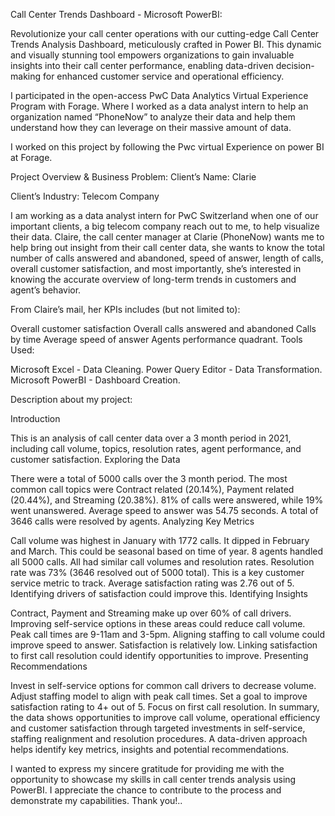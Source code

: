 Call Center Trends Dashboard - Microsoft PowerBI:

Revolutionize your call center operations with our cutting-edge Call Center Trends Analysis Dashboard, meticulously crafted in Power BI. This dynamic and visually stunning tool empowers organizations to gain invaluable insights into their call center performance, enabling data-driven decision-making for enhanced customer service and operational efficiency.

I participated in the open-access PwC Data Analytics Virtual Experience Program with Forage. Where I worked as a data analyst intern to help an organization named “PhoneNow” to analyze their data and help them understand how they can leverage on their massive amount of data.

I worked on this project by following the Pwc virtual Experience on power BI at Forage.

Project Overview & Business Problem: Client’s Name: Clarie

Client’s Industry: Telecom Company

I am working as a data analyst intern for PwC Switzerland when one of our important clients, a big telecom company reach out to me, to help visualize their data. Claire, the call center manager at Clarie (PhoneNow) wants me to help bring out insight from their call center data, she wants to know the total number of calls answered and abandoned, speed of answer, length of calls, overall customer satisfaction, and most importantly, she’s interested in knowing the accurate overview of long-term trends in customers and agent’s behavior.

From Claire’s mail, her KPIs includes (but not limited to):

Overall customer satisfaction
Overall calls answered and abandoned
Calls by time
Average speed of answer
Agents performance quadrant.
Tools Used:

Microsoft Excel - Data Cleaning. Power Query Editor - Data Transformation. Microsoft PowerBI - Dashboard Creation.

Description about my project:

Introduction

This is an analysis of call center data over a 3 month period in 2021, including call volume, topics, resolution rates, agent performance, and customer satisfaction.
Exploring the Data

There were a total of 5000 calls over the 3 month period.
The most common call topics were Contract related (20.14%), Payment related (20.44%), and Streaming (20.38%).
81% of calls were answered, while 19% went unanswered.
Average speed to answer was 54.75 seconds.
A total of 3646 calls were resolved by agents.
Analyzing Key Metrics

Call volume was highest in January with 1772 calls. It dipped in February and March. This could be seasonal based on time of year.
8 agents handled all 5000 calls. All had similar call volumes and resolution rates.
Resolution rate was 73% (3646 resolved out of 5000 total). This is a key customer service metric to track.
Average satisfaction rating was 2.76 out of 5. Identifying drivers of satisfaction could improve this.
Identifying Insights

Contract, Payment and Streaming make up over 60% of call drivers. Improving self-service options in these areas could reduce call volume.
Peak call times are 9-11am and 3-5pm. Aligning staffing to call volume could improve speed to answer.
Satisfaction is relatively low. Linking satisfaction to first call resolution could identify opportunities to improve.
Presenting Recommendations

Invest in self-service options for common call drivers to decrease volume.
Adjust staffing model to align with peak call times.
Set a goal to improve satisfaction rating to 4+ out of 5. Focus on first call resolution.
In summary, the data shows opportunities to improve call volume, operational efficiency and customer satisfaction through targeted investments in self-service, staffing realignment and resolution procedures. A data-driven approach helps identify key metrics, insights and potential recommendations.

I wanted to express my sincere gratitude for providing me with the opportunity to showcase my skills in call center trends analysis using PowerBI. I appreciate the chance to contribute to the process and demonstrate my capabilities. Thank you!..

